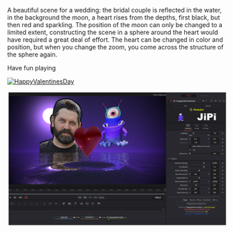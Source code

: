 A beautiful scene for a wedding: the bridal couple is reflected in the water, in the background the moon, a heart rises from the depths, first black, but then red and sparkling.
The position of the moon can only be changed to a limited extent, constructing the scene in a sphere around the heart would have required a great deal of effort. The heart can be changed in color and position, but when you change the zoom, you come across the structure of the sphere again.

Have fun playing

[![HappyValentinesDay](https://user-images.githubusercontent.com/78935215/200161050-6006d9df-7a57-44bf-ae44-4d5b871c307c.gif)](HappyValentinesDay.fuse)

[![Screenshot](HappyValentinesDay_screenshot.png)](https://www.shadertoy.com/view/XsVGzK "View on Shadertoy.com")